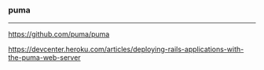 ### puma
---

https://github.com/puma/puma

https://devcenter.heroku.com/articles/deploying-rails-applications-with-the-puma-web-server











